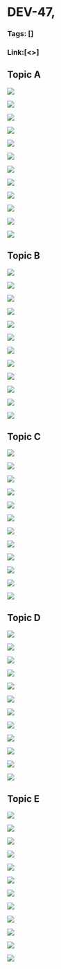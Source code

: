 # DEV-47,
### Tags: []
### Link:[<>]

## Topic A
![](../images/DEV-47/DEV-47-A1.png)

![](../images/DEV-47/DEV-47-A2.png)

![](../images/DEV-47/DEV-47-A3.png)

![](../images/DEV-47/DEV-47-A4.png)

![](../images/DEV-47/DEV-47-A5.png)

![](../images/DEV-47/DEV-47-A6.png)

![](../images/DEV-47/DEV-47-A7.png)

![](../images/DEV-47/DEV-47-A8.png)

![](../images/DEV-47/DEV-47-A9.png)

![](../images/DEV-47/DEV-47-A10.png)

![](../images/DEV-47/DEV-47-A11.png)

![](../images/DEV-47/DEV-47-A12.png)

## Topic B
![](../images/DEV-47/DEV-47-B1.png)

![](../images/DEV-47/DEV-47-B2.png)

![](../images/DEV-47/DEV-47-B3.png)

![](../images/DEV-47/DEV-47-B4.png)

![](../images/DEV-47/DEV-47-B5.png)

![](../images/DEV-47/DEV-47-B6.png)

![](../images/DEV-47/DEV-47-B7.png)

![](../images/DEV-47/DEV-47-B8.png)

![](../images/DEV-47/DEV-47-B9.png)

![](../images/DEV-47/DEV-47-B10.png)

![](../images/DEV-47/DEV-47-B11.png)

![](../images/DEV-47/DEV-47-B12.png)

## Topic C
![](../images/DEV-47/DEV-47-C1.png)

![](../images/DEV-47/DEV-47-C2.png)

![](../images/DEV-47/DEV-47-C3.png)

![](../images/DEV-47/DEV-47-C4.png)

![](../images/DEV-47/DEV-47-C5.png)

![](../images/DEV-47/DEV-47-C6.png)

![](../images/DEV-47/DEV-47-C7.png)

![](../images/DEV-47/DEV-47-C8.png)

![](../images/DEV-47/DEV-47-C9.png)

![](../images/DEV-47/DEV-47-C10.png)

![](../images/DEV-47/DEV-47-C11.png)

![](../images/DEV-47/DEV-47-C12.png)

## Topic D
![](../images/DEV-47/DEV-47-D1.png)

![](../images/DEV-47/DEV-47-D2.png)

![](../images/DEV-47/DEV-47-D3.png)

![](../images/DEV-47/DEV-47-D4.png)

![](../images/DEV-47/DEV-47-D5.png)

![](../images/DEV-47/DEV-47-D6.png)

![](../images/DEV-47/DEV-47-D7.png)

![](../images/DEV-47/DEV-47-D8.png)

![](../images/DEV-47/DEV-47-D9.png)

![](../images/DEV-47/DEV-47-D10.png)

![](../images/DEV-47/DEV-47-D11.png)

![](../images/DEV-47/DEV-47-D12.png)

## Topic E
![](../images/DEV-47/DEV-47-E1.png)

![](../images/DEV-47/DEV-47-E2.png)

![](../images/DEV-47/DEV-47-E3.png)

![](../images/DEV-47/DEV-47-E4.png)

![](../images/DEV-47/DEV-47-E5.png)

![](../images/DEV-47/DEV-47-E6.png)

![](../images/DEV-47/DEV-47-E7.png)

![](../images/DEV-47/DEV-47-E8.png)

![](../images/DEV-47/DEV-47-E9.png)

![](../images/DEV-47/DEV-47-E10.png)

![](../images/DEV-47/DEV-47-E11.png)

![](../images/DEV-47/DEV-47-E12.png)

